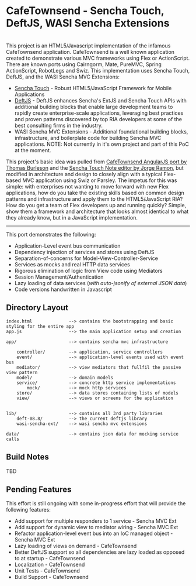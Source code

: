 # CafeTownsend - Sencha Touch, DeftJS, WASI Sencha Extensions

<br/>
This project is an HTML5/Javascript implementation of the infamous CafeTownsend application. CafeTownsend is a well known application created to demonstrate various MVC frameworks using Flex or ActionScript. There are known ports using Cairngorm, Mate, PureMVC, Spring ActionScript, RobotLegs and Swiz. This implementation uses Sencha Touch, DeftJS, and the WASI Sencha MVC Extensions:

*  [Sencha Touch](http://www.sencha.com/products/touch) - Robust HTML5/JavaScript Framework for Mobile Applications
*  [DeftJS](https://github.com/deftjs/) - DeftJS enhances Sencha's ExtJS and Sencha Touch APIs with additional building blocks that enable large development teams to rapidly create enterprise-scale applications, leveraging best practices and proven patterns discovered by top RIA developers at some of the best consulting firms in the industry.
*  WASI Sencha MVC Extensions - Additional foundational building blocks, infrastructure, and boilerplate code for building Sencha MVC applications. NOTE: Not currently in it's own project and part of this PoC at the moment.

This project's basic idea was pulled from [CafeTownsend AngularJS port by Thomas Burleson](https://github.com/ThomasBurleson/angularJS-CafeTownsend) and the [Sencha Touch Note editor by Jorge Ramon](http://miamicoder.com/2012/how-to-create-a-sencha-touch-2-app-part-5/), but modified in architecture and design to closely align with a typical Flex-based MVC application using Swiz or Parsley. The impetus for this was simple: with enterprises not wanting to move forward with new Flex applications, how do you take the existing skills based on common design patterns and infrastructure and apply them to the HTML5/JavaScript RIA? How do you get a team of Flex developers up and running quickly? Simple, show them a framework and architecture that looks almost identical to what they already know, but in a JavaScript implementation.

---

This port demonstrates the following:

*  Application-Level event bus communication
*  Dependency injection of services and stores using DeftJS
*  Separation-of-concerns for Model-View-Controller-Service
*  Services as mocks and real HTTP data services
*  Rigorous elimination of logic from View code using Mediators
*  Session Management/Authentication
*  Lazy loading of data services (*with auto-jsonify of external JSON data*)
*  Code versions handwritten in Javascript


## Directory Layout

    index.html              --> contains the bootstrapping and basic styling for the entire app
    app.js                  --> the main application setup and creation

    app/                    --> contains sencha mvc infrastructure

        controller/         --> application, service controllers
        event/              --> application-level events used with event bus
        mediator/           --> view mediators that fullfil the passive view pattern
        model/              --> domain models
        service/            --> concrete http service implementations
            mock/           --> mock http services
        store/              --> data stores containing lists of models
        view/               --> views or screens for the application


    lib/                    --> contains all 3rd party libraries
        deft-08.8/          --> the current deftjs library
        wasi-sencha-ext/    --> wasi sencha mvc extensions

    data/                   --> contains json data for mocking service calls


## Build Notes

TBD

## Pending Features

This effort is still ongoing with some in-progress effort that will provide the following features:

*  Add support for multiple responders to 1 service - Sencha MVC Ext
*  Add support for dynamic view to mediator wiring - Sencha MVC Ext
*  Refactor application-level event bus into an IoC managed object - Sencha MVC Ext
*  Lazy loading of views on demand - CafeTownsend
*  Better DeftJS support so all dependencies are lazy loaded as opposed to at startup - CafeTownsend
*  Localization - CafeTownsend
*  Unit Tests - CafeTownsend
*  Build Support - CafeTownsend
